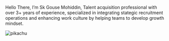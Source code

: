 Hello There, I’m Sk Gouse Mohiddin, Talent acquisition professional with over 3+ years of experience, specialized in integrating stategic recruitment operations and enhancing work culture by helping teams to develop growth mindset.

![pikachu](https://github.com/user-attachments/assets/dfdf44ae-1ab8-4d63-87e2-a3be859c1a1e)


<!---
SGM8639/SGM8639 is a ✨ special ✨ repository because its `README.md` (this file) appears on your GitHub profile.
You can click the Preview link to take a look at your changes.
--->
